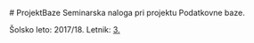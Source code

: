 ﻿﻿# ProjektBaze
Seminarska naloga pri projektu Podatkovne baze.

Šolsko leto: 2017/18.
Letnik: [3.](https://ucilnica.fmf.uni-lj.si/)
